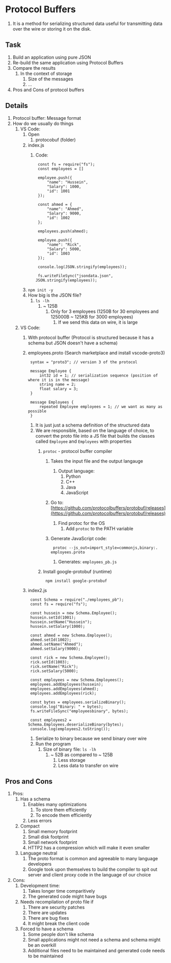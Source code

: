 # Protocol Buffers #
1. It is a method for serializing structured data useful for transmitting data over the wire or storing it on the disk.

## Task ##
1. Build an application using pure JSON
2. Re-build the same application using Protocol Buffers
3. Compare the results
	1. In the context of storage
		1. Size of the messages
		2. ...
4. Pros and Cons of protocol buffers

## Details ##
1. Protocol buffer: Message format
2. How do we usually do things
	1. VS Code:
		1. Open
			1. protocobuf (folder)
		2. index.js
			1. Code:
			
					const fs = require("fs");
					const employees = []
					
					employee.push({
						"name": "Hussein",
						"Salary": 1000,
						"id": 1001
					});
					
					const ahmed = {
						"name": "Ahmed",
						"Salary": 9000,
						"id": 1002
					};
					
					employees.push(ahmed);
					
					employee.push({
						"name": "Rick",
						"Salary": 5000,
						"id": 1003
					});
					
					console.log(JSON.stringify(employees));
					
					fs.writeFileSync("jsondata.json", JSON.stringify(employees));
		3. `npm init -y`
		4. How big is the JSON file?
			1. `ls -lh`
				1. ~ 125B
					1. Only for 3 employees (1250B for 30 employees and 125000B ~ 125KB for 3000 employees)
						1. If we send this data on wire, it is large
	2. VS Code:
		1. With protocol buffer (Protocol is structured because it has a schema but JSON doesn't have a schema)
		2. employees.proto (Search marketplace and install vscode-proto3)
		
				syntax = "proto3"; // version 3 of the protocol
				
				message Employee {
					int32 id = 1; // serialization sequence (position of where it is in the message)
					string name = 2;
					float salary = 3;
				}
				
				message Employees {
					repeated Employee employees = 1; // we want as many as possible
				}
				
			1. It is just just a schema definition of the structured data
			2. We are responsible, based on the language of choice, to convert the proto file into a JS file that builds the classes called `Employee` and `Employees` with properties
				1. `protoc` - protocol buffer compiler
					1. Takes the input file and the output langauge
						1. Output language:
							1. Python
							2. C++
							3. Java
							4. JavaScript
					2. Go to: [https://github.com/protocolbuffers/protobuf/releases](https://github.com/protocolbuffers/protobuf/releases)
						1. Find protoc for the OS
							1. Add `protoc` to the PATH variable
					3. Generate JavaScript code:
					
							protoc --js_out=import_style=commonjs,binary:. employees.proto
							
						1. Generates: `employees_pb.js`
				2. Install google-protobuf (runtime)
				
						npm install google-protobuf
				
		3. index2.js
		
				const Schema = require("./employees_pb");
				const fs = require("fs");
				
				const hussein = new Schema.Employee();
				hussein.setId(1001);
				hussein.setName("Hussein");
				hussein.setSalary(1000);
				
				const ahmed = new Schema.Employee();
				ahmed.setId(1002);
				ahmed.setName("Ahmed");
				ahmed.setSalary(9000);
				
				const rick = new Schema.Employee();
				rick.setId(1003);
				rick.setName("Rick");
				rick.setSalary(5000);
				
				const employees = new Schema.Employees();
				employees.addEmployees(hussein);
				employees.addEmployees(ahmed);
				employees.addEmployees(rick);
				
				const bytes = employees.serializeBinary();
				console.log("Binary: " + bytes);
				fs.writeFileSync("employeesbinary", bytes);
				
				const employees2 = Schema.Employees.deserializeBinary(bytes);
				console.log(employees2.toString());
				
			1. Serialize to binary because we send binary over wire
			2. Run the program
				1. Size of binary file: `ls -lh`
					1. ~ 52B  as compared to ~ 125B
						1. Less storage
						2. Less data to transfer on wire
						
## Pros and Cons ##
1. Pros:
	1. Has a schema
		1. Enables many optimizations
			1. To store them efficiently
			2. To encode them efficiently
		2. Less errors
	2. Compact
		1. Small memory footprint
		2. Small disk footprint
		3. Small network footprint
		4. HTTP2 has a compression which will make it even smaller
	3. Language neutral
		1. The proto format is common and agreeable to many language developers
		2. Google took upon themselves to build the compiler to spit out server and client proxy code in the language of our choice
2. Cons:
	1. Development time:
		1. Takes longer time comparitively
		2. The generated code might have bugs
	2. Needs recompilation of proto file if
		1. There are security patches
		2. There are updates
		3. There are bug fixes
		4. It might break the client code
	3. Forced to have a schema
		1. Some people don't like schema
		2. Small applications might not need a schema and schema might be an overkill
		3. Additional files need to be maintained and generated code needs to be maintained